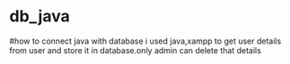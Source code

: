 # db_java
#how to connect java with database
i used java,xampp to get user details from user and store it in database.only admin can delete that details
